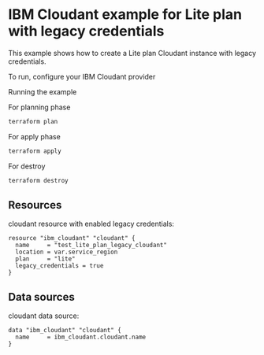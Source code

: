 # IBM Cloudant example for Lite plan with legacy credentials

This example shows how to create a Lite plan Cloudant instance with legacy credentials.

To run, configure your IBM Cloudant provider

Running the example

For planning phase

```sh
terraform plan
```

For apply phase

```sh
terraform apply
```

For destroy

```sh
terraform destroy
```

## Resources

cloudant resource with enabled legacy credentials:

```hcl
resource "ibm_cloudant" "cloudant" {
  name     = "test_lite_plan_legacy_cloudant"
  location = var.service_region
  plan     = "lite"
  legacy_credentials = true
}
```

## Data sources

cloudant data source:

```hcl
data "ibm_cloudant" "cloudant" {
  name     = ibm_cloudant.cloudant.name
}
```
